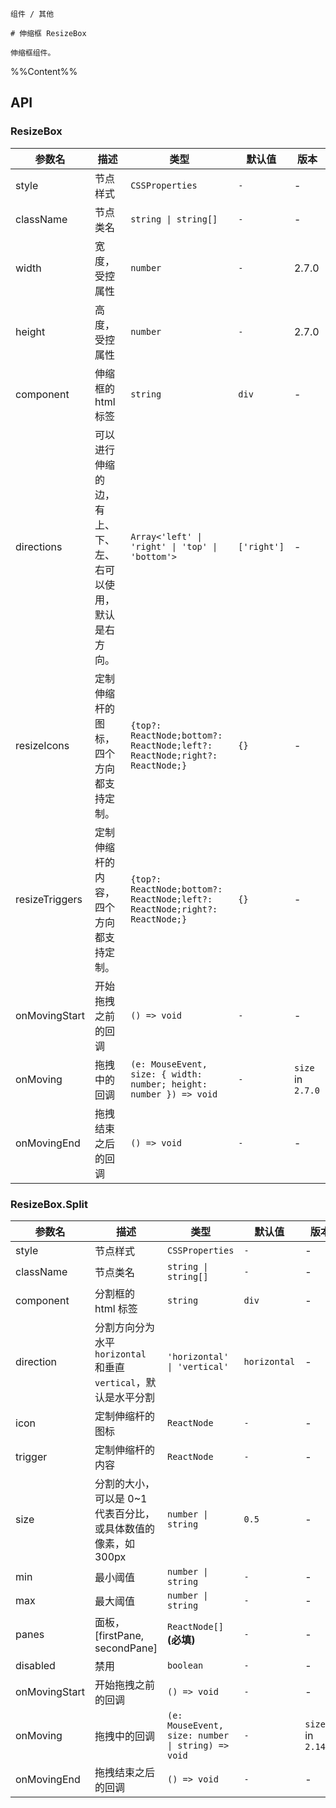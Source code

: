 `````
组件 / 其他

# 伸缩框 ResizeBox

伸缩框组件。
`````

%%Content%%

## API

### ResizeBox

|参数名|描述|类型|默认值|版本|
|---|---|---|---|---|
|style|节点样式|`CSSProperties`|`-`|-|
|className|节点类名|`string \| string[]`|`-`|-|
|width|宽度，受控属性|`number`|`-`|2.7.0|
|height|高度，受控属性|`number`|`-`|2.7.0|
|component|伸缩框的 html 标签|`string`|`div`|-|
|directions|可以进行伸缩的边，有上、下、左、右可以使用，默认是右方向。|`Array<'left' \| 'right' \| 'top' \| 'bottom'>`|`['right']`|-|
|resizeIcons|定制伸缩杆的图标，四个方向都支持定制。|`{top?: ReactNode;bottom?: ReactNode;left?: ReactNode;right?: ReactNode;}`|`{}`|-|
|resizeTriggers|定制伸缩杆的内容，四个方向都支持定制。|`{top?: ReactNode;bottom?: ReactNode;left?: ReactNode;right?: ReactNode;}`|`{}`|-|
|onMovingStart|开始拖拽之前的回调|`() => void`|`-`|-|
|onMoving|拖拽中的回调|`(e: MouseEvent, size: { width: number; height: number }) => void`|`-`|`size` in `2.7.0`|
|onMovingEnd|拖拽结束之后的回调|`() => void`|`-`|-|

### ResizeBox.Split

|参数名|描述|类型|默认值|版本|
|---|---|---|---|---|
|style|节点样式|`CSSProperties`|`-`|-|
|className|节点类名|`string \| string[]`|`-`|-|
|component|分割框的 html 标签|`string`|`div`|-|
|direction|分割方向分为水平 `horizontal` 和垂直 `vertical`，默认是水平分割|`'horizontal' \| 'vertical'`|`horizontal`|-|
|icon|定制伸缩杆的图标|`ReactNode`|`-`|-|
|trigger|定制伸缩杆的内容|`ReactNode`|`-`|-|
|size|分割的大小，可以是 0~1 代表百分比，或具体数值的像素，如 300px|`number \| string`|`0.5`|-|
|min|最小阈值|`number \| string`|`-`|-|
|max|最大阈值|`number \| string`|`-`|-|
|panes|面板，[firstPane, secondPane]|`ReactNode[]` **(必填)**|`-`|-|
|disabled|禁用|`boolean`|`-`|-|
|onMovingStart|开始拖拽之前的回调|`() => void`|`-`|-|
|onMoving|拖拽中的回调|`(e: MouseEvent, size: number \| string) => void`|`-`|`size` in `2.14.0`|
|onMovingEnd|拖拽结束之后的回调|`() => void`|`-`|-|

